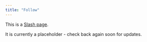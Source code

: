 ```yaml
---
title: "Follow"
---
```


This is a [Slash page](https://slashpages.net/#follow).

It is currently a placeholder - check back again soon for updates.
